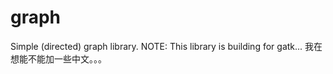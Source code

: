 # graph
Simple (directed) graph library.  NOTE: This library is building for gatk...
我在想能不能加一些中文。。。
